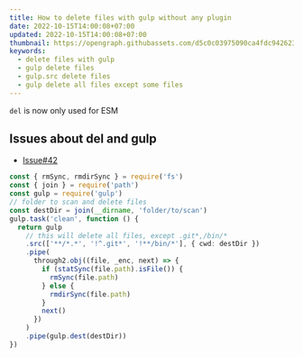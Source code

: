 ```yaml
---
title: How to delete files with gulp without any plugin
date: 2022-10-15T14:00:08+07:00
updated: 2022-10-15T14:00:08+07:00
thumbnail: https://opengraph.githubassets.com/d5c0c03975090ca4fdc9426231dd22310716b7d817cb6de10306acc7399a583c/sindresorhus/del/issues/42
keywords:
  - delete files with gulp
  - gulp delete files
  - gulp.src delete files
  - gulp delete all files except some files
---
```


`del` is now only used for ESM
## Issues about del and gulp
- [Issue#42](https://github.com/sindresorhus/del/issues/42)

```typescript
const { rmSync, rmdirSync } = require('fs')
const { join } = require('path')
const gulp = require('gulp')
// folder to scan and delete files
const destDir = join(__dirname, 'folder/to/scan')
gulp.task('clean', function () {
  return gulp
    // this will delete all files, except .git*,/bin/*
    .src(['**/*.*', '!^.git*', '!**/bin/*'], { cwd: destDir })
    .pipe(
      through2.obj((file, _enc, next) => {
        if (statSync(file.path).isFile()) {
          rmSync(file.path)
        } else {
          rmdirSync(file.path)
        }
        next()
      })
    )
    .pipe(gulp.dest(destDir))
})
```
